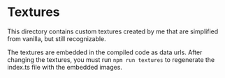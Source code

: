 # Textures

This directory contains custom textures created by me that are
simplified from vanilla, but still recognizable.

The textures are embedded in the compiled code as data urls.
After changing the textures, you must run `npm run textures` to
regenerate the index.ts file with the embedded images.